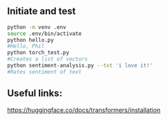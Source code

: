 ## Initiate and test

```bash
python -m venv .env  
source .env/bin/activate  
python hello.py
#Hello, Phil
python torch_test.py
#Creates a list of vectors
python sentiment-analysis.py --txt 'i love it!'
#Rates sentiment of text
```


## Useful links:
https://huggingface.co/docs/transformers/installation
